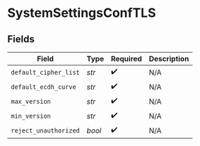 # SystemSettingsConfTLS


## Fields

| Field                 | Type                  | Required              | Description           |
| --------------------- | --------------------- | --------------------- | --------------------- |
| `default_cipher_list` | *str*                 | :heavy_check_mark:    | N/A                   |
| `default_ecdh_curve`  | *str*                 | :heavy_check_mark:    | N/A                   |
| `max_version`         | *str*                 | :heavy_check_mark:    | N/A                   |
| `min_version`         | *str*                 | :heavy_check_mark:    | N/A                   |
| `reject_unauthorized` | *bool*                | :heavy_check_mark:    | N/A                   |